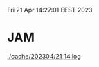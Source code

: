 Fri 21 Apr 14:27:01 EEST 2023
# JAM
<a href='./cache/202304/21_14.log'>./cache/202304/21_14.log</a>

